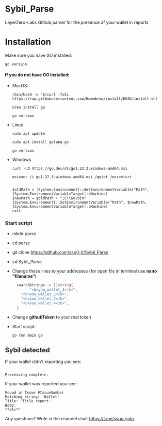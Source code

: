 # Sybil_Parse
LayerZero-Labs Github parser for the presence of your wallet in reports

# Installation
Make sure you have GO installed:

`go version`

#### If you do not have GO installed:

- MacOS:
  ```
  /bin/bash -c "$(curl -fsSL https://raw.githubusercontent.com/Homebrew/install/HEAD/install.sh)"
  
  brew install go
  
  go version
  ```
- Linux
  ```
  sudo apt update

  sudo apt install golang-go

  go version
  ```

- Windows
  ```
  curl -LO https://go.dev/dl/go1.22.3.windows-amd64.msi

  msiexec /i go1.22.3.windows-amd64.msi /quiet /norestart


  $oldPath = [System.Environment]::GetEnvironmentVariable("Path", [System.EnvironmentVariableTarget]::Machine)
  $newPath = $oldPath + ";C:\Go\bin"
  [System.Environment]::SetEnvironmentVariable("Path", $newPath, [System.EnvironmentVariableTarget]::Machine)
  exit
  ```

### Start script
- mkdir parse
- cd parse
- git clone https://github.com/ssq0-0/Sybil_Parse
- cd Sybil_Parse

- Change these lines to your addresses
      (for open file in terminal use **nano "filename"**)
  ```go
  	searchStrings := []string{
		  "<b>you_wallet_1</b>",
      "<b>you_wallet_2</b>",
      "<b>you_wallet_3</b>",
      "<b>you_wallet_4</b>",
	}
  ```
  
- Change **githubToken** to your real token
- Start script:
  ```
  go run main.go
  
  ```


## Sybil detected

If your wallet didn't reporting you see:
```

Processing complete.

```

If your wallet was reported you see:
```
Found in Issue #IssueNumber
Matching string: 'Wallet'
Title: 'Title report'
Body:
**etc**
```

Any questions? Write in the channel chat: https://t.me/ssqcrypto
